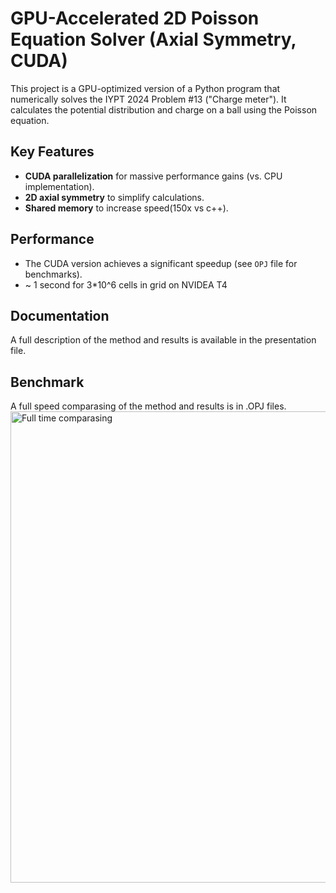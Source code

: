 # GPU-Accelerated 2D Poisson Equation Solver (Axial Symmetry, CUDA)

This project is a GPU-optimized version of a Python program that numerically solves the IYPT 2024 Problem #13 ("Charge meter"). It calculates the potential distribution and charge on a ball using the Poisson equation.

## Key Features
- **CUDA parallelization** for massive performance gains (vs. CPU implementation).  
- **2D axial symmetry** to simplify calculations.
- **Shared memory** to increase speed(150x vs c++).  

## Performance
- The CUDA version achieves a significant speedup (see `OPJ` file for benchmarks).
- ~ 1 second for 3*10^6 cells in grid on NVIDEA T4

## Documentation
A full description of the method and results is available in the presentation file.

## Benchmark
A full speed comparasing of the method and results is in .OPJ files.
<img width="978" height="754" alt="Full time comparasing" src="https://github.com/user-attachments/assets/dcb549fe-a8ed-4f25-95a6-90c0537b6861" />
